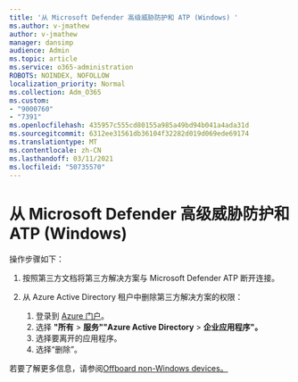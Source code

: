 ```yaml
---
title: '从 Microsoft Defender 高级威胁防护和 ATP (Windows) '
ms.author: v-jmathew
author: v-jmathew
manager: dansimp
audience: Admin
ms.topic: article
ms.service: o365-administration
ROBOTS: NOINDEX, NOFOLLOW
localization_priority: Normal
ms.collection: Adm_O365
ms.custom:
- "9000760"
- "7391"
ms.openlocfilehash: 435957c555cd80155a985a49bd94b041a4ada31d
ms.sourcegitcommit: 6312ee31561db36104f32282d019d069ede69174
ms.translationtype: MT
ms.contentlocale: zh-CN
ms.lasthandoff: 03/11/2021
ms.locfileid: "50735570"
---
```

# <a name="offboard-non-windows-devices-from-microsoft-defender-advanced-threat-protection-atp"></a>从 Microsoft Defender 高级威胁防护和 ATP (Windows) 

操作步骤如下：

1. 按照第三方文档将第三方解决方案与 Microsoft Defender ATP 断开连接。
2. 从 Azure Active Directory 租户中删除第三方解决方案的权限：

    1. 登录到 [Azure 门户](https://go.microsoft.com/fwlink/?linkid=2125612)。
    1. 选择 **"所有**  >  **服务""Azure Active Directory**  >  **企业应用程序"。**
    1. 选择要离开的应用程序。
    1. 选择“删除”。

若要了解更多信息，请参阅[Offboard non-Windows devices。](https://go.microsoft.com/fwlink/?linkid=2143630)
